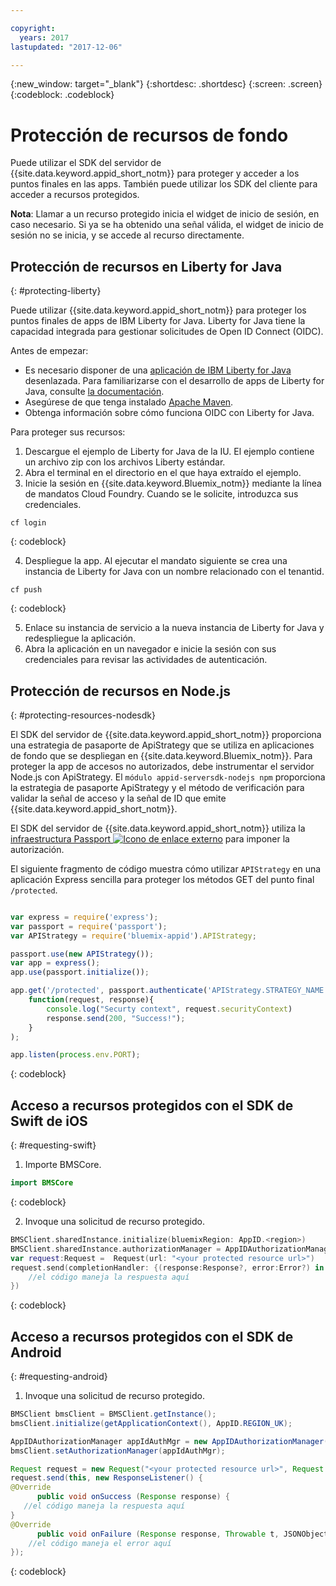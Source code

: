 ```yaml
---

copyright:
  years: 2017
lastupdated: "2017-12-06"

---
```

{:new_window: target="_blank"}
{:shortdesc: .shortdesc}
{:screen: .screen}
{:codeblock: .codeblock}


# Protección de recursos de fondo

Puede utilizar el SDK del servidor de {{site.data.keyword.appid_short_notm}} para proteger y acceder a los puntos finales en las apps.
También puede utilizar los SDK del cliente para acceder a recursos protegidos.

**Nota**: Llamar a un recurso protegido inicia el widget de inicio de sesión, en caso necesario. Si ya se ha obtenido una señal válida, el widget de inicio de sesión no se inicia, y se accede al recurso directamente.

## Protección de recursos en Liberty for Java
{: #protecting-liberty}

Puede utilizar {{site.data.keyword.appid_short_notm}} para proteger los puntos finales de apps de IBM Liberty for Java. Liberty for Java tiene la capacidad integrada para gestionar solicitudes de Open ID Connect (OIDC).

Antes de empezar:
* Es necesario disponer de una [aplicación de IBM Liberty for Java](https://console.bluemix.net/catalog/starters/liberty-for-java) desenlazada. Para familiarizarse con el desarrollo de apps de Liberty for Java, consulte [la documentación](/docs/runtimes/liberty/index.html).
* Asegúrese de que tenga instalado [Apache Maven](https://maven.apache.org/download.cgi).
* Obtenga información sobre cómo funciona OIDC con Liberty for Java.

Para proteger sus recursos:

1. Descargue el ejemplo de Liberty for Java de la IU. El ejemplo contiene un archivo zip con los archivos Liberty estándar.
2. Abra el terminal en el directorio en el que haya extraído el ejemplo.
3. Inicie la sesión en {{site.data.keyword.Bluemix_notm}} mediante la línea de mandatos Cloud Foundry. Cuando se le solicite, introduzca sus credenciales.

  ```
  cf login
  ```
  {: codeblock}

4. Despliegue la app. Al ejecutar el mandato siguiente se crea una instancia de Liberty for Java con un nombre relacionado con el tenantid.

  ```
  cf push
  ```
  {: codeblock}

5. Enlace su instancia de servicio a la nueva instancia de Liberty for Java y redespliegue la aplicación.
6. Abra la aplicación en un navegador e inicie la sesión con sus credenciales para revisar las actividades de autenticación.

## Protección de recursos en Node.js
{: #protecting-resources-nodesdk}

El SDK del servidor de {{site.data.keyword.appid_short_notm}} proporciona una estrategia de pasaporte de ApiStrategy que se utiliza en aplicaciones de fondo que se despliegan en {{site.data.keyword.Bluemix_notm}}. Para proteger la app de accesos no autorizados, debe instrumentar el servidor Node.js con ApiStrategy. El `módulo appid-serversdk-nodejs npm` proporciona la estrategia de pasaporte ApiStrategy y el método de verificación para validar la señal de acceso y la señal de ID que emite {{site.data.keyword.appid_short_notm}}.

El SDK del servidor de {{site.data.keyword.appid_short_notm}} utiliza la <a href="http://passportjs.org/" target="_blank">infraestructura Passport <img src="../../icons/launch-glyph.svg" alt="Icono de enlace externo"></a> para imponer la autorización.

El siguiente fragmento de código muestra cómo utilizar `APIStrategy` en una aplicación Express sencilla para proteger los métodos GET del punto final `/protected`.

  ```JavaScript

  var express = require('express');
  var passport = require('passport');
  var APIStrategy = require('bluemix-appid').APIStrategy;

  passport.use(new APIStrategy());
  var app = express();
  app.use(passport.initialize());

  app.get('/protected', passport.authenticate('APIStrategy.STRATEGY_NAME', {session: false }),
      function(request, response){
          console.log("Securty context", request.securityContext)
          response.send(200, "Success!");
      }
  );

  app.listen(process.env.PORT);
  ```
  {: codeblock}


## Acceso a recursos protegidos con el SDK de Swift de iOS
{: #requesting-swift}

1. Importe BMSCore.

  ```swift
  import BMSCore
  ```
  {: codeblock}

2. Invoque una solicitud de recurso protegido.

  ```swift
  BMSClient.sharedInstance.initialize(bluemixRegion: AppID.<region>)
  BMSClient.sharedInstance.authorizationManager = AppIDAuthorizationManager(appid:AppID.sharedInstance)
  var request:Request =  Request(url: "<your protected resource url>")
  request.send(completionHandler: {(response:Response?, error:Error?) in
      //el código maneja la respuesta aquí
  })
  ```
  {: codeblock}


## Acceso a recursos protegidos con el SDK de Android
{: #requesting-android}

1. Invoque una solicitud de recurso protegido.

  ```java
  BMSClient bmsClient = BMSClient.getInstance();
  bmsClient.initialize(getApplicationContext(), AppID.REGION_UK);

  AppIDAuthorizationManager appIdAuthMgr = new AppIDAuthorizationManager(AppID.getInstance())
  bmsClient.setAuthorizationManager(appIdAuthMgr);

  Request request = new Request("<your protected resource url>", Request.GET);
  request.send(this, new ResponseListener() {
  @Override
		public void onSuccess (Response response) {
     //el código maneja la respuesta aquí
  }
  @Override
		public void onFailure (Response response, Throwable t, JSONObject extendedInfo) {
      //el código maneja el error aquí
  });
  ```
  {: codeblock}
